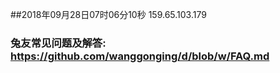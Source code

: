 ##2018年09月28日07时06分10秒 159.65.103.179
### 兔友常见问题及解答: https://github.com/wanggonging/d/blob/w/FAQ.md
